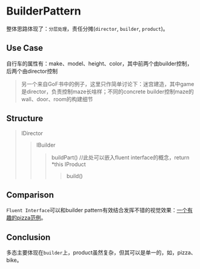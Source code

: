 # BuilderPattern

整体思路体现了：`分层处理`，责任分摊(`director`, `builder`, `product`)。

## Use Case

自行车的属性有：make、model、height、color，其中前两个由builder控制，后两个由director控制

> 另一个来自GoF书中的例子，这里只作简单讨论下：迷宫建造，其中game是director，负责控制maze长啥样；不同的concrete builder控制maze的wall、door、room的构建细节

## Structure

> IDirector
>> IBuilder
>>> buildPart() //此处可以嵌入fluent interface的概念，return *this
>>> IProduct
>>>> build()

## Comparison

`Fluent Interface`可以和builder pattern有效结合发挥不错的视觉效果：[一个有趣的pizza范例](https://stackoverflow.com/questions/328496/when-would-you-use-the-builder-pattern)。

## Conclusion

多态主要体现在`builder`上，product虽然复杂，但其可以是单一的，如，pizza、bike。